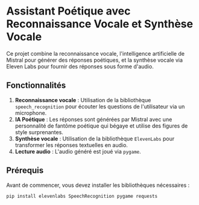 # Assistant Poétique avec Reconnaissance Vocale et Synthèse Vocale

Ce projet combine la reconnaissance vocale, l'intelligence artificielle de Mistral pour générer des réponses poétiques, et la synthèse vocale via Eleven Labs pour fournir des réponses sous forme d'audio.

## Fonctionnalités
1. **Reconnaissance vocale** : Utilisation de la bibliothèque `speech_recognition` pour écouter les questions de l'utilisateur via un microphone.
2. **IA Poétique** : Les réponses sont générées par Mistral avec une personnalité de fantôme poétique qui bégaye et utilise des figures de style surprenantes.
3. **Synthèse vocale** : Utilisation de la bibliothèque `ElevenLabs` pour transformer les réponses textuelles en audio.
4. **Lecture audio** : L'audio généré est joué via `pygame`.

## Prérequis

Avant de commencer, vous devez installer les bibliothèques nécessaires :

```bash
pip install elevenlabs SpeechRecognition pygame requests
